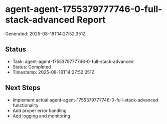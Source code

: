 # agent-agent-1755379777746-0-full-stack-advanced Report

Generated: 2025-08-18T14:27:52.351Z

## Status
- Task: agent-agent-1755379777746-0-full-stack-advanced
- Status: Completed
- Timestamp: 2025-08-18T14:27:52.351Z

## Next Steps
- Implement actual agent-agent-1755379777746-0-full-stack-advanced functionality
- Add proper error handling
- Add logging and monitoring

